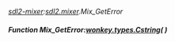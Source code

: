 _[sdl2-mixer](../../modules/sdl2-mixer/sdl2-mixer-module.md):[sdl2.mixer](../../modules/sdl2/sdl2-mixer.md).Mix\_GetError_
##### Function Mix\_GetError:[wonkey.types.Cstring](../../modules/wonkey/wonkey-types-cstring.md)(  )

